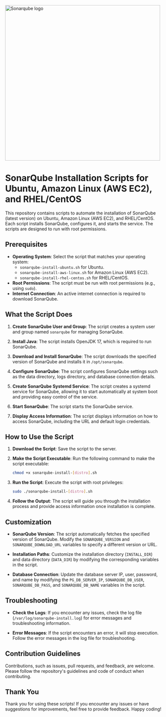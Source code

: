 <a href="https://www.sonarsource.com/products/sonarqube/">
    <img align="center" width="500" src="https://cdn.worldvectorlogo.com/logos/sonarqube.svg" alt="Sonarqube logo"> 
</a>

# SonarQube Installation Scripts for Ubuntu, Amazon Linux (AWS EC2), and RHEL/CentOS

This repository contains scripts to automate the installation of SonarQube (latest version) on Ubuntu, Amazon Linux (AWS EC2), and RHEL/CentOS. Each script installs SonarQube, configures it, and starts the service. The scripts are designed to run with root permissions.

## Prerequisites

- **Operating System**: Select the script that matches your operating system:
    - `sonarqube-install-ubuntu.sh` for Ubuntu.
    - `sonarqube-install-aws-linux.sh` for Amazon Linux (AWS EC2).
    - `sonarqube-install-rhel-centos.sh` for RHEL/CentOS.
- **Root Permissions**: The script must be run with root permissions (e.g., using `sudo`).
- **Internet Connection**: An active internet connection is required to download SonarQube.

## What the Script Does

1. **Create SonarQube User and Group**: The script creates a system user and group named `sonarqube` for managing SonarQube.

2. **Install Java**: The script installs OpenJDK 17, which is required to run SonarQube.

3. **Download and Install SonarQube**: The script downloads the specified version of SonarQube and installs it in `/opt/sonarqube`.

4. **Configure SonarQube**: The script configures SonarQube settings such as the data directory, logs directory, and database connection details.

5. **Create SonarQube Systemd Service**: The script creates a systemd service for SonarQube, allowing it to start automatically at system boot and providing easy control of the service.

6. **Start SonarQube**: The script starts the SonarQube service.

7. **Display Access Information**: The script displays information on how to access SonarQube, including the URL and default login credentials.

## How to Use the Script

1. **Download the Script**: Save the script to the server.

2. **Make the Script Executable**: Run the following command to make the script executable:

    ```bash
    chmod +x sonarqube-install-[distro].sh
    ```

3. **Run the Script**: Execute the script with root privileges:

    ```bash
    sudo ./sonarqube-install-[distro].sh
    ```

4. **Follow the Output**: The script will guide you through the installation process and provide access information once installation is complete.

## Customization

- **SonarQube Version**: The script automatically fetches the specified version of SonarQube. Modify the `SONARQUBE_VERSION` and `SONARQUBE_DOWNLOAD_URL` variables to specify a different version or URL.

- **Installation Paths**: Customize the installation directory (`INSTALL_DIR`) and data directory (`DATA_DIR`) by modifying the corresponding variables in the script.

- **Database Connection**: Update the database server IP, user, password, and name by modifying the `PG_DB_SERVER_IP`, `SONARQUBE_DB_USER`, `SONARQUBE_DB_PASS`, and `SONARQUBE_DB_NAME` variables in the script.

## Troubleshooting

- **Check the Logs**: If you encounter any issues, check the log file (`/var/log/sonarqube-install.log`) for error messages and troubleshooting information.

- **Error Messages**: If the script encounters an error, it will stop execution. Follow the error messages in the log file for troubleshooting.

## Contribution Guidelines

Contributions, such as issues, pull requests, and feedback, are welcome. Please follow the repository's guidelines and code of conduct when contributing.

## Thank You

Thank you for using these scripts! If you encounter any issues or have suggestions for improvements, feel free to provide feedback. Happy coding!
